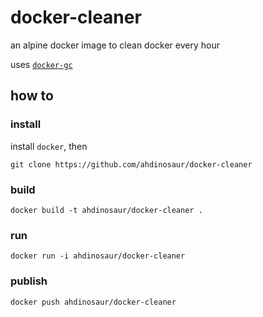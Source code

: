 # docker-cleaner

an alpine docker image to clean docker every hour

uses [`docker-gc`](https://github.com/spotify/docker-gc)

## how to

### install

install `docker`, then

```shell
git clone https://github.com/ahdinosaur/docker-cleaner
```

### build

```shell
docker build -t ahdinosaur/docker-cleaner .
```

### run

```shell
docker run -i ahdinosaur/docker-cleaner
```

### publish

```shell
docker push ahdinosaur/docker-cleaner
```

